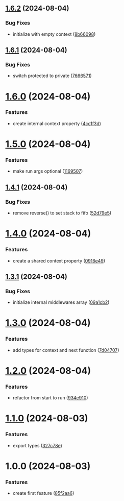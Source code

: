 ## [1.6.2](https://github.com/hive-o/middleware/compare/middleware-v1.6.1...middleware-v1.6.2) (2024-08-04)


### Bug Fixes

* initialize with empty context ([8b66098](https://github.com/hive-o/middleware/commit/8b660980a8c3658baefcc6b00728e0670521f42d))

## [1.6.1](https://github.com/hive-o/middleware/compare/middleware-v1.6.0...middleware-v1.6.1) (2024-08-04)


### Bug Fixes

* switch protected to private ([7666571](https://github.com/hive-o/middleware/commit/7666571e451262789b7f0f2b085144aa8924c400))

# [1.6.0](https://github.com/hive-o/middleware/compare/middleware-v1.5.0...middleware-v1.6.0) (2024-08-04)


### Features

* create internal context property ([4cc1f3d](https://github.com/hive-o/middleware/commit/4cc1f3d4038f162018f858cc6ca1d7002c045064))

# [1.5.0](https://github.com/hive-o/middleware/compare/middleware-v1.4.1...middleware-v1.5.0) (2024-08-04)


### Features

* make run args optional ([1169507](https://github.com/hive-o/middleware/commit/1169507e8aadf49478824008336b7779285a4c7a))

## [1.4.1](https://github.com/hive-o/middleware/compare/middleware-v1.4.0...middleware-v1.4.1) (2024-08-04)


### Bug Fixes

* remove reverse() to set stack to fifo ([52d79e5](https://github.com/hive-o/middleware/commit/52d79e589ab191e00e8e4081fc5d6cec34230aa8))

# [1.4.0](https://github.com/hive-o/middleware/compare/middleware-v1.3.1...middleware-v1.4.0) (2024-08-04)


### Features

* create a shared context property ([0916e49](https://github.com/hive-o/middleware/commit/0916e49ff442338aab9796a93ff97874501111a3))

## [1.3.1](https://github.com/hive-o/middleware/compare/middleware-v1.3.0...middleware-v1.3.1) (2024-08-04)


### Bug Fixes

* initialize internal middlewares array ([09a1cb2](https://github.com/hive-o/middleware/commit/09a1cb259b7b56f24adde65208979c586e22d51c))

# [1.3.0](https://github.com/hive-o/middleware/compare/middleware-v1.2.0...middleware-v1.3.0) (2024-08-04)


### Features

* add types for context and next function ([7d04707](https://github.com/hive-o/middleware/commit/7d047072742e786494b6a633d2275d84746f97cd))

# [1.2.0](https://github.com/hive-o/middleware/compare/middleware-v1.1.0...middleware-v1.2.0) (2024-08-04)


### Features

* refactor from start to run ([934e910](https://github.com/hive-o/middleware/commit/934e910328dc8c742106ae9b30254355c66c2438))

# [1.1.0](https://github.com/hive-o/middleware/compare/middleware-v1.0.0...middleware-v1.1.0) (2024-08-03)


### Features

* export types ([327c78e](https://github.com/hive-o/middleware/commit/327c78ea41c89a0e66e4abe2ff5ed71a1e4734bb))

# 1.0.0 (2024-08-03)


### Features

* create first feature ([85f2aa6](https://github.com/hive-o/middleware/commit/85f2aa6d9bac89d213b6bcee0e75703c4aaa77f5))

